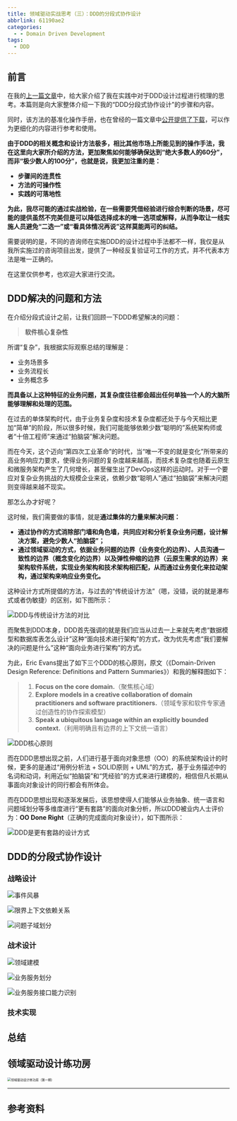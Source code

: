 ```yaml
---
title: 领域驱动实战思考（三）：DDD的分段式协作设计
abbrlink: 61190ae2
categories: 
  - - Domain Driven Development
tags:
  - DDD
---
```


## 前言

在我的[上一篇文章](https://huhao.dev/posts/58fe0824/)中，给大家介绍了我在实践中对于DDD设计过程进行梳理的思考。本篇则是向大家整体介绍一下我的“DDD分段式协作设计”的步骤和内容。

同时，该方法的基准化操作手册，也在曾经的一篇文章中[公开提供了下载](https://huhao.dev/posts/130bb570/)，可以作为更细化的内容进行参考和使用。

**由于DDD的相关概念和设计方法极多，相比其他市场上所能见到的操作手法，我在这里向大家所介绍的方法，更加聚焦如何能够确保达到“绝大多数人的60分”， 而非“极少数人的100分”，也就是说，我更加注重的是：**

- **步骤间的连贯性**
- **方法的可操作性**
- **实践的可落地性**

**为此，我尽可能的通过实战检验，在一些需要凭借经验进行综合判断的场景，尽可能的提供虽然不完美但是可以降低选择成本的唯一选项或解释，从而争取让一线实施人员避免“二选一”或“看具体情况再说”这样莫能两可的纠结。**

需要说明的是，不同的咨询师在实施DDD的设计过程中手法都不一样，我仅是从我所实施过的咨询项目出发，提供了一种经反复验证可工作的方式，并不代表本方法是唯一正确的。

在这里仅供参考，也欢迎大家进行交流。

<!-- more -->

## DDD解决的问题和方法

在介绍分段式设计之前，让我们回顾一下DDD希望解决的问题：

> **软件核心复杂性**

所谓“复杂”，我根据实际观察总结的理解是：

- 业务场景多
- 业务流程长
- 业务概念多

**而具备以上这种特征的业务问题，其复杂度往往都会超出任何单独一个人的大脑所能够理解和处理的范围。**

在过去的单体架构时代，由于业务复杂度和技术复杂度都还处于与今天相比更加“简单”的阶段，所以很多时候，我们可能能够依赖少数“聪明的”系统架构师或者“十倍工程师”来通过“拍脑袋”解决问题。

而在今天，这个迈向“第四次工业革命”的时代，当“唯一不变的就是变化”所带来的高业务响应力要求，使得业务问题的复杂度越来越高，而技术复杂度也随着云原生和微服务架构产生了几何增长，甚至催生出了DevOps这样的运动时。对于一个要应对复杂业务挑战的大规模企业来说，依赖少数“聪明人”通过“拍脑袋”来解决问题则变得越来越不现实。

那怎么办才好呢？

这时候，我们需要做的事情，就是**通过集体的力量来解决问题：**

- **通过协作的方式消除部门墙和角色墙，共同应对和分析复杂业务问题，设计解决方案，避免少数人“拍脑袋”；**
- **通过领域驱动的方式，依据业务问题的边界（业务变化的边界）、人员沟通一致性的边界（概念变化的边界）以及弹性伸缩的边界（云原生需求的边界）来架构软件系统，实现业务架构和技术架构相匹配，从而通过业务变化来拉动架构，通过架构来响应业务变化。**

这种设计方式所提倡的方法，与过去的“传统设计方法”（嗯，没错，说的就是瀑布式或者伪敏捷）的区别，如下图所示：

![DDD与传统设计方法的对比](https://huhao-dev.oss-cn-beijing.aliyuncs.com/2020-01-15-050456.png)

而聚焦到DDD本身，DDD首先强调的就是我们应当从过去一上来就先考虑“数据模型和数据库表怎么设计”这种“面向技术进行架构”的方式，改为优先考虑“我们要解决的问题是什么”这种“面向业务进行架构”的方式。

为此，Eric Evans提出了如下三个DDD的核心原则，原文（《Domain-Driven Design Reference: Definitions and Pattern Summaries》）和我的解释图如下：

> 1. **Focus on the core domain.**（聚焦核心域）
> 2. **Explore models in a creative collaboration of domain practitioners and software practitioners.**（领域专家和软件专家通过创造性的协作探索模型）
> 3. **Speak a ubiquitous language within an explicitly bounded context.**（利用明确且有边界的上下文统一语言）

![DDD核心原则](https://huhao-dev.oss-cn-beijing.aliyuncs.com/2020-01-15-050540.png)

而在DDD思想出现之前，人们进行基于面向对象思想（OO）的系统架构设计的时候，更多的是通过“用例分析法 + SOLID原则 + UML”的方式，基于业务描述中的名词和动词，利用近似“拍脑袋”和“凭经验”的方式来进行建模的，相信但凡长期从事面向对象设计的同行都会有所体会。

而在DDD思想出现和逐渐发展后，该思想使得人们能够从业务抽象、统一语言和问题域划分等多维度进行“更有套路”的面向对象分析，所以DDD被业内人士评价为：**OO Done Right**（正确的完成面向对象设计），如下图所示：

![DDD是更有套路的设计方式](https://huhao-dev.oss-cn-beijing.aliyuncs.com/2020-01-15-050542.png)

## DDD的分段式协作设计

### 战略设计

![事件风暴](https://huhao-dev.oss-cn-beijing.aliyuncs.com/2020-01-15-050210.png)

![限界上下文依赖关系](https://huhao-dev.oss-cn-beijing.aliyuncs.com/2020-01-15-050302.png)

![问题子域划分](https://huhao-dev.oss-cn-beijing.aliyuncs.com/2020-01-15-050316.png)

### 战术设计

![领域建模](https://huhao-dev.oss-cn-beijing.aliyuncs.com/2020-01-15-050342.png)

![业务服务划分](https://huhao-dev.oss-cn-beijing.aliyuncs.com/2020-01-15-050358.png)

![业务服务接口能力识别](https://huhao-dev.oss-cn-beijing.aliyuncs.com/2020-01-15-050408.png)

### 技术实现

## 总结

## 领域驱动设计练功房

<img src="https://huhao-dev.oss-cn-beijing.aliyuncs.com/2020-01-16-123317.jpg" alt="领域驱动设计练功房（第一期）" style="zoom:50%;" />

---

## 参考资料